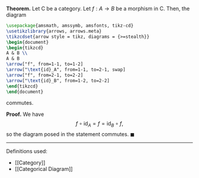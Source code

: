 **Theorem.** Let $\mathsf{C}$ be a category. Let $f:A\to B$ be a morphism in $\mathsf{C}$. Then, the diagram

```tikz
\usepackage{amsmath, amssymb, amsfonts, tikz-cd}
\usetikzlibrary{arrows, arrows.meta}
\tikzcdset{arrow style = tikz, diagrams = {>=stealth}}
\begin{document}
\begin{tikzcd}
A & B \\
A & B
\arrow["f", from=1-1, to=1-2]
\arrow["\text{id}_A", from=1-1, to=2-1, swap]
\arrow["f", from=2-1, to=2-2]
\arrow["\text{id}_B", from=1-2, to=2-2]
\end{tikzcd}
\end{document}
```

commutes.

**Proof.** We have $$f\circ \text{id}_{A}=f=\text{id}_{B}\circ f,$$so the diagram posed in the statement commutes. $\blacksquare$
***
Definitions used:
- [[Category]]
- [[Categorical Diagram]]